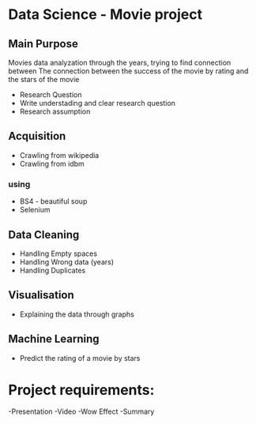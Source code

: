 # Data Science - Movie project

## Main Purpose
Movies data analyzation through the years, trying to find connection between The connection between the success of the movie by rating and the stars of the movie

* Research Question
* Write understading and clear research question
* Research assumption
## Acquisition
* Crawling from wikipedia
* Crawling from idbm

### using
* BS4 - beautiful soup
* Selenium

## Data Cleaning

* Handling Empty spaces
* Handling Wrong data (years)
* Handling Duplicates

## Visualisation
* Explaining the data through graphs

## Machine Learning
* Predict the rating of a movie by stars 

# Project requirements:
 -Presentation
 -Video
 -Wow Effect
 -Summary
